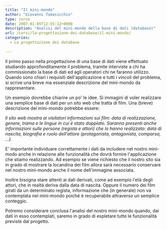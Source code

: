 ```yaml
---
title: "Il mini-mondo"
author: "Giovanni Tomasicchio"
type: corso
date: 2007-01-05T12:55:12+0000
description: "Analisi del mini-mondo della base di dati (database)"
url: /corsi/la-progettazione-dei-database/il-mini-mondo/
categories:
  - La progettazione dei database
  
---
```

 Il primo passo nella progettazione di una base di dati viene effettuato studiando approfonditamente il problema, tramite interviste a chi ha commissionato la base di dati ed agli operatori chi ne faranno utilizzo. Quando sono chiari i requisiti dell'applicazione e tutti i vincoli del problema, si scrive una breve ma essenziale descrizione del mini-mondo da rappresentare.

 Un esempio dovrebbe chiarire un po' le idee. Si immagini di voler realizzare una semplice base di dati per un sito web che tratta di film. Una (breve) descrizione del mini-mondo potrebbe essere:

 *Il sito web mostra ai visitatori informazioni sui film: data di realizzazione, genere, trama e le lingue in cui è stato doppiato. Saranno presenti anche informazioni sulle persone (regista e attori) che lo hanno realizzato: data di nascita, biografia e ruolo dell'attore (protagonista, antagonista, comparsa, ...).*

 E' importante individuare correttamente i dati da includere nel nostro mini-modo anche in relazione alle funzionalità che dovrà fornire l'applicazione che stiamo realizzando. Ad esempio se viene richiesto che il nostro sito sia in grado di mostrare la locandina dei film allora sarà necessario conservare nel nostro mini-mondo anche il nome dell'immagine associata.

 Inoltre bisogna stare attenti ai dati derivati, come ad esempio l'età degli attori, che in realtà deriva dalla data di nascita. Oppure il numero dei film girati da un determinato regista, informazione che (in generale) non va contemplata nel mini-mondo poiché è recuperabile attraverso un semplice conteggio.

 Potremo considerare conclusa l'analisi del nostro mini-mondo quando, dai dati in esso contemplati, saremo in grado di espletare tutte le funzionalità previste dal progetto.